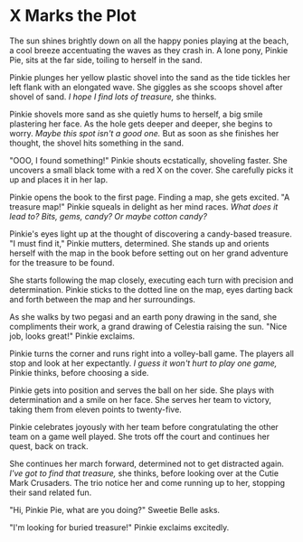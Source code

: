 # X Marks the Plot

The sun shines brightly down on all the happy ponies playing at the beach, a cool breeze accentuating the waves as they crash in. A lone pony, Pinkie Pie, sits at the far side, toiling to herself in the sand.

Pinkie plunges her yellow plastic shovel into the sand as the tide tickles her left flank with an elongated wave. She giggles as she scoops shovel after shovel of sand. *I hope I find lots of treasure,* she thinks.

Pinkie shovels more sand as she quietly hums to herself, a big smile plastering her face. As the hole gets deeper and deeper, she begins to worry. *Maybe this spot isn't a good one.* But as soon as she finishes her thought, the shovel hits something in the sand.

"OOO, I found something!" Pinkie shouts ecstatically, shoveling faster. She uncovers a small black tome with a red X on the cover. She carefully picks it up and places it in her lap.

Pinkie opens the book to the first page. Finding a map, she gets excited. "A treasure map!" Pinkie squeals in delight as her mind races. *What does it lead to? Bits, gems, candy? Or maybe cotton candy?*

Pinkie's eyes light up at the thought of discovering a candy-based treasure. "I must find it," Pinkie mutters, determined. She stands up and orients herself with the map in the book before setting out on her grand adventure for the treasure to be found.

She starts following the map closely, executing each turn with precision and determination. Pinkie sticks to the dotted line on the map, eyes darting back and forth between the map and her surroundings.

As she walks by two pegasi and an earth pony drawing in the sand, she compliments their work, a grand drawing of Celestia raising the sun. "Nice job, looks great!" Pinkie exclaims.

Pinkie turns the corner and runs right into a volley-ball game. The players all stop and look at her expectantly. *I guess it won't hurt to play one game,* Pinkie thinks, before choosing a side.

Pinkie gets into position and serves the ball on her side. She plays with determination and a smile on her face. She serves her team to victory, taking them from eleven points to twenty-five.

Pinkie celebrates joyously with her team before congratulating the other team on a game well played. She trots off the court and continues her quest, back on track.

She continues her march forward, determined not to get distracted again. *I've got to find that treasure,* she thinks, before looking over at the Cutie Mark Crusaders. The trio notice her and come running up to her, stopping their sand related fun.

"Hi, Pinkie Pie, what are you doing?" Sweetie Belle asks.

"I'm looking for buried treasure!" Pinkie exclaims excitedly.

